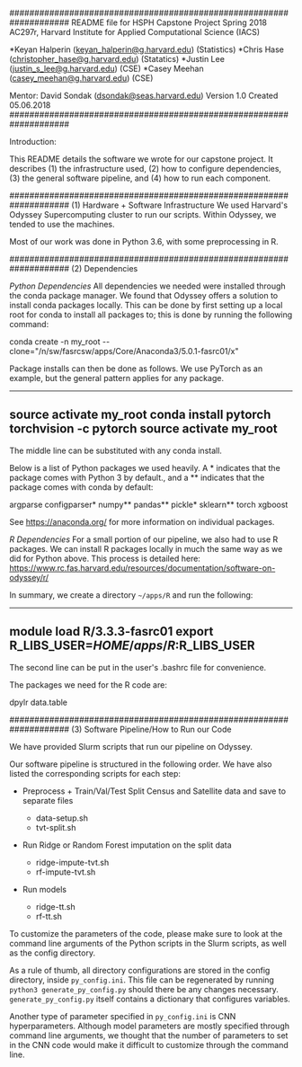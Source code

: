 ####################################################################
README file for HSPH Capstone Project Spring 2018
AC297r, Harvard Institute for Applied Computational Science (IACS)

*Keyan Halperin (keyan_halperin@g.harvard.edu) (Statistics)
*Chris Hase (christopher_hase@g.harvard.edu)   (Statatics)
*Justin Lee (justin_s_lee@g.harvard.edu)       (CSE)
*Casey Meehan (casey_meehan@g.harvard.edu)     (CSE)

Mentor: David Sondak (dsondak@seas.harvard.edu)
Version 1.0 
Created 05.06.2018
####################################################################

Introduction:

This README details the software we wrote for our capstone project. 
It describes (1) the infrastructure used, (2) how to configure dependencies,
(3) the general software pipeline, and (4) how to run each component.

####################################################################
(1) Hardware + Software Infrastructure
We used Harvard's Odyssey Supercomputing cluster to run our scripts. 
Within Odyssey, we tended to use the   machines.

Most of our work was done in Python 3.6, with some preprocessing in R.

####################################################################
(2) Dependencies

*Python Dependencies*
All dependencies we needed were installed through the conda package
manager. We found that Odyssey offers a solution to install conda 
packages locally. This can be done by first setting up a local 
root for conda to install all packages to; this is done by running 
the following command:

conda create -n my_root --clone="/n/sw/fasrcsw/apps/Core/Anaconda3/5.0.1-fasrc01/x"

Package installs can then be done as follows. We use PyTorch as an example, but the
general pattern applies for any package.

------------------------------------------------
source activate my_root
conda install pytorch torchvision -c pytorch
source activate my_root
------------------------------------------------

The middle line can be substituted with any conda install.

Below is a list of Python packages we used heavily. A * indicates that the package comes 
with Python 3 by default., and a ** indicates that the package comes with conda by
default:

argparse
configparser*
numpy**
pandas**
pickle*
sklearn**
torch
xgboost

See https://anaconda.org/ for more information on individual packages.

*R Dependencies*
For a small portion of our pipeline, we also had to use R packages. We can install
R packages locally in much the same way as we did for Python above. This process is detailed here: https://www.rc.fas.harvard.edu/resources/documentation/software-on-odyssey/r/

In summary, we create a directory `~/apps/R` and run the following:

---------------------------------------------------
module load R/3.3.3-fasrc01
export R_LIBS_USER=$HOME/apps/R:$R_LIBS_USER
---------------------------------------------------

The second line can be put in the user's .bashrc file for convenience.

The packages we need for the R code are:

dpylr
data.table


####################################################################
(3) Software Pipeline/How to Run our Code

We have provided Slurm scripts that run our pipeline on Odyssey.

Our software pipeline is structured in the following order. We have also listed the corresponding scripts for each step:

- Preprocess + Train/Val/Test Split Census and Satellite data and save to separate files
    * data-setup.sh
    * tvt-split.sh
    
- Run Ridge or Random Forest imputation on the split data
    * ridge-impute-tvt.sh
    * rf-impute-tvt.sh

- Run models 
    * ridge-tt.sh
    * rf-tt.sh

To customize the parameters of the code, please make sure to look at the 
command line arguments of the Python scripts in the Slurm scripts, as well as 
the config directory.

As a rule of thumb, all directory configurations are stored in the config directory, inside `py_config.ini`. This file can be regenerated by running `python3 generate_py_config.py` should there be any changes necessary. `generate_py_config.py` itself contains a dictionary that configures variables.  

Another type of parameter specified in `py_config.ini` is CNN hyperparameters. Although model parameters are mostly specified through command line arguments, we thought that the number of parameters to set in the CNN code would make it difficult to customize through the command line.

